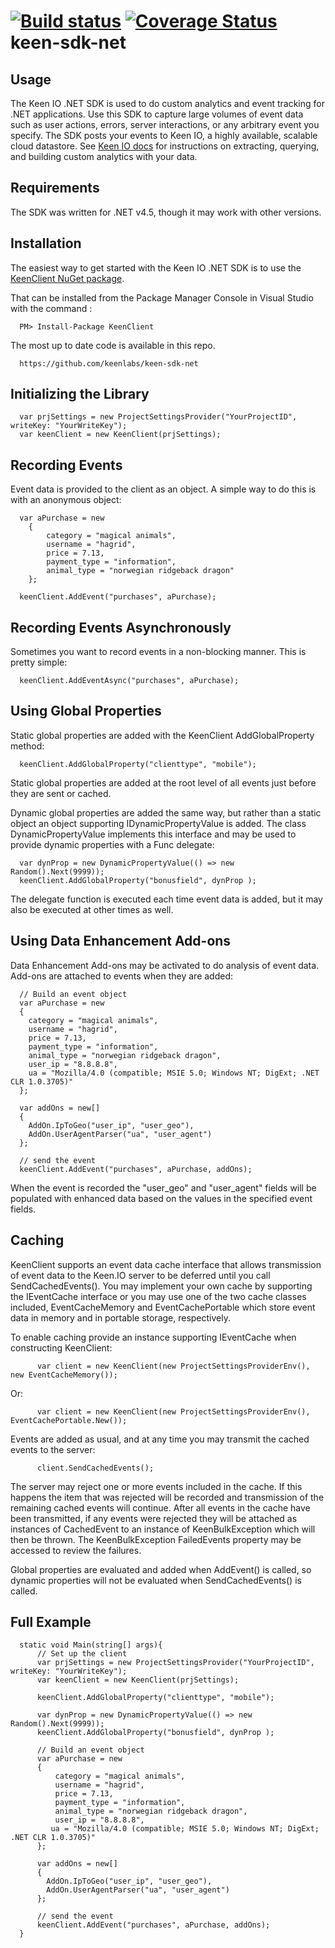 [![Build status](https://ci.appveyor.com/api/projects/status/yse9dl34l1hvuk9q/branch/master?svg=true)](https://ci.appveyor.com/project/iipaulz/keen-sdk-net-ijtn8/branch/master)
[![Coverage Status](https://coveralls.io/repos/iipaulz/keen-sdk-net/badge.svg?branch=master)](https://coveralls.io/r/iipaulz/keen-sdk-net?branch=master)
keen-sdk-net
============

Usage
-----

The Keen IO .NET SDK is used to do custom analytics and event tracking for .NET applications. Use this SDK to capture large volumes of event data such as user actions, errors, server interactions, or any arbitrary event you specify. The SDK posts your events to Keen IO, a highly available, scalable cloud datastore. See [Keen IO docs](https://keen.io/docs) for instructions on extracting, querying, and building custom analytics with your data.

Requirements
------------

The SDK was written for .NET v4.5, though it may work with other versions.


Installation
------------

The easiest way to get started with the Keen IO .NET SDK is to use the [KeenClient NuGet package](http://www.nuget.org/packages/KeenClient/). 

That can be installed from the Package Manager Console in Visual Studio with the command :

```
  PM> Install-Package KeenClient
```

The most up to date code is available in this repo.

```
  https://github.com/keenlabs/keen-sdk-net
```  

Initializing the Library
------------------------

```
  var prjSettings = new ProjectSettingsProvider("YourProjectID", writeKey: "YourWriteKey");
  var keenClient = new KeenClient(prjSettings);
```

Recording Events
----------------

Event data is provided to the client as an object. A simple way to do this is with an anonymous object:

```
  var aPurchase = new
    {
        category = "magical animals",
        username = "hagrid",
        price = 7.13,
        payment_type = "information",
        animal_type = "norwegian ridgeback dragon"
    };
    
  keenClient.AddEvent("purchases", aPurchase);
```

Recording Events Asynchronously
-------------------------------

Sometimes you want to record events in a non-blocking manner.  This is pretty simple:

```
  keenClient.AddEventAsync("purchases", aPurchase);
```

Using Global Properties
-----------------------

Static global properties are added with the KeenClient AddGlobalProperty method:

```
  keenClient.AddGlobalProperty("clienttype", "mobile");
```

Static global properties are added at the root level of all events just before they are sent or cached.

Dynamic global properties are added the same way, but rather than a static object an object supporting IDynamicPropertyValue is added. The class DynamicPropertyValue implements this interface and may be used to provide dynamic properties with a Func<object> delegate:

```
  var dynProp = new DynamicPropertyValue(() => new Random().Next(9999));
  keenClient.AddGlobalProperty("bonusfield", dynProp );
```

The delegate function is executed each time event data is added, but it may also be executed at other times as well.

Using Data Enhancement Add-ons
------------------------------

Data Enhancement Add-ons may be activated to do analysis of event data. Add-ons are attached to events when they are added:

```
  // Build an event object
  var aPurchase = new
  {
    category = "magical animals",
    username = "hagrid",
    price = 7.13,
    payment_type = "information",
    animal_type = "norwegian ridgeback dragon",
    user_ip = "8.8.8.8",
    ua = "Mozilla/4.0 (compatible; MSIE 5.0; Windows NT; DigExt; .NET CLR 1.0.3705)"
  };

  var addOns = new[]
  {
    AddOn.IpToGeo("user_ip", "user_geo"),
    AddOn.UserAgentParser("ua", "user_agent")
  };

  // send the event
  keenClient.AddEvent("purchases", aPurchase, addOns);
```

When the event is recorded the "user_geo" and "user_agent" fields will be populated with enhanced data based on the values in the specified event fields.

Caching
-------

KeenClient supports an event data cache interface that allows transmission of event data to the Keen.IO server to be deferred until you call SendCachedEvents(). You may implement your own cache by supporting the IEventCache interface or you may use one of the two cache classes included, EventCacheMemory and EventCachePortable which store event data in memory and in portable storage, respectively.

To enable caching provide an instance supporting IEventCache when constructing KeenClient:

```
      var client = new KeenClient(new ProjectSettingsProviderEnv(), new EventCacheMemory());
```

Or:

```
      var client = new KeenClient(new ProjectSettingsProviderEnv(), EventCachePortable.New());
```

Events are added as usual, and at any time you may transmit the cached events to the server:

```
      client.SendCachedEvents();
```

The server may reject one or more events included in the cache. If this happens the item that was rejected will be recorded and transmission of the remaining cached events will continue. After all events in the cache have been transmitted, if any events were rejected they will be attached as instances of CachedEvent to an instance of KeenBulkException which will then be thrown. The KeenBulkException FailedEvents property may be accessed to review the failures.

Global properties are evaluated and added when AddEvent() is called, so dynamic properties will not be evaluated when SendCachedEvents() is called.

Full Example
------------

```
  static void Main(string[] args){
      // Set up the client
      var prjSettings = new ProjectSettingsProvider("YourProjectID", writeKey: "YourWriteKey");
      var keenClient = new KeenClient(prjSettings);

      keenClient.AddGlobalProperty("clienttype", "mobile");

      var dynProp = new DynamicPropertyValue(() => new Random().Next(9999));
      keenClient.AddGlobalProperty("bonusfield", dynProp );

      // Build an event object
      var aPurchase = new
      {
          category = "magical animals",
          username = "hagrid",
          price = 7.13,
          payment_type = "information",
          animal_type = "norwegian ridgeback dragon",
          user_ip = "8.8.8.8",
         ua = "Mozilla/4.0 (compatible; MSIE 5.0; Windows NT; DigExt; .NET CLR 1.0.3705)"
      };

      var addOns = new[]
      {
        AddOn.IpToGeo("user_ip", "user_geo"),
        AddOn.UserAgentParser("ua", "user_agent")
      };

      // send the event
      keenClient.AddEvent("purchases", aPurchase, addOns);
  }
```


